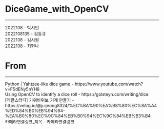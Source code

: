 # DiceGame_with_OpenCV
<hr>
2022108    - 박시언<br>
2022108135 - 김동규<br>
2022108    - 김시원<br>
2022108    - 최현나<br>

# From
<hr>
Python | Yahtzee-like dice game - https://www.youtube.com/watch?v=F5dENy5nYH8<br>
Using OpenCV to identify a dice roll - https://golsteyn.com/writing/dice<br>
[캐글스터디] 가위바위보 기계 만들기 - https://velog.io/@juijeong8324/%EC%BA%90%EA%B8%80%EC%8A%A4%ED%84%B0%EB%94%94-%EA%B0%80%EC%9C%84%EB%B0%94%EC%9C%84%EB%B3%B4<br>
카메라연결링크_제목 - 카메라연결링크<br>
